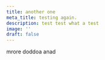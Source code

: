 ```yaml
---
title: another one
meta_title: testing again.
description: test test what a test
image: ''
draft: false
---
```

mrore doddoa anad
